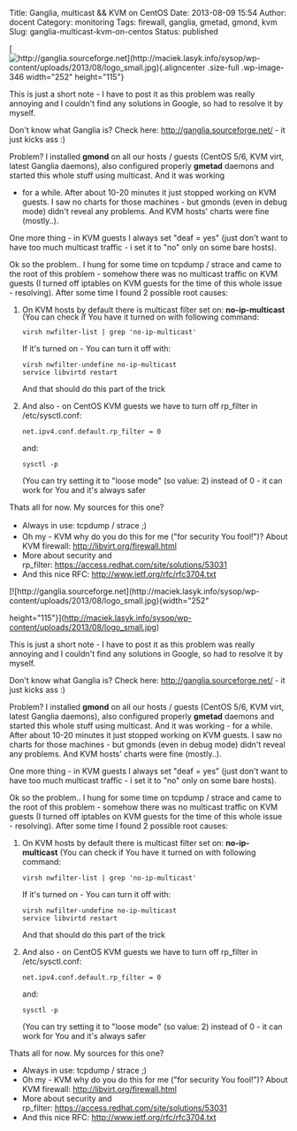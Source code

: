 Title: Ganglia, multicast && KVM on CentOS
Date: 2013-08-09 15:54
Author: docent
Category: monitoring
Tags: firewall, ganglia, gmetad, gmond, kvm
Slug: ganglia-multicast-kvm-on-centos
Status: published

<!--:en-->

[![http://ganglia.sourceforge.net](http://maciek.lasyk.info/sysop/wp-content/uploads/2013/08/logo_small.jpg){.aligncenter
.size-full .wp-image-346 width="252"
height="115"}](http://maciek.lasyk.info/sysop/wp-content/uploads/2013/08/logo_small.jpg)

This is just a short note - I have to post it as this problem was really
annoying and I couldn't find any solutions in Google, so had to resolve
it by myself.

Don't know what Ganglia is? Check
here: <http://ganglia.sourceforge.net/> - it just kicks ass :)

Problem? I installed **gmond** on all our hosts / guests (CentOS 5/6,
KVM virt, latest Ganglia daemons), also configured properly **gmetad**
daemons and started this whole stuff using multicast. And it was working
- for a while. After about 10-20 minutes it just stopped working on KVM
guests. I saw no charts for those machines - but gmonds (even in debug
mode) didn't reveal any problems. And KVM hosts' charts were fine
(mostly..).

One more thing - in KVM guests I always set "deaf = yes" (just don't
want to have too much multicast traffic - i set it to "no" only on some
bare hosts).

Ok so the problem.. I hung for some time on tcpdump / strace and came to
the root of this problem - somehow there was no multicast traffic on KVM
guests (I turned off iptables on KVM guests for the time of this whole
issue - resolving). After some time I found 2 possible root causes:

1.  <span style="line-height: 13px;"><span style="line-height: 13px;">On
    KVM hosts by default there is multicast filter set
    on: **no-ip-multicast** (You can check if You have it turned on with
    following command: </span></span>

    ``` {.lang:default .decode:true}
    virsh nwfilter-list | grep 'no-ip-multicast'
    ```

    If it's turned on - You can turn it off with:

    ``` {.lang:default .decode:true}
    virsh nwfilter-undefine no-ip-multicast
    service libvirtd restart
    ```

    <p>
    And that should do this part of the trick

2.  And also - on CentOS KVM guests we have to turn off rp\_filter in
    /etc/sysctl.conf:

    ``` {.lang:default .decode:true}
    net.ipv4.conf.default.rp_filter = 0
    ```

    and:

    ``` {.lang:default .decode:true}
    sysctl -p
    ```

    <p>
    (You can try setting it to "loose mode" (so value: 2) instead of 0 -
    it can work for You and it's always safer

Thats all for now. My sources for this one?

-   <span style="line-height: 22px;">Always in use: tcpdump /
    strace ;)</span>
-   Oh my - KVM why do you do this for me ("for security You fool!")?
    About KVM firewall: <http://libvirt.org/firewall.html>
-   More about security and
    rp\_filter: <https://access.redhat.com/site/solutions/53031>
-   And this nice RFC: <http://www.ietf.org/rfc/rfc3704.txt>

<!--:--><!--:pl-->[![http://ganglia.sourceforge.net](http://maciek.lasyk.info/sysop/wp-content/uploads/2013/08/logo_small.jpg){width="252"
height="115"}](http://maciek.lasyk.info/sysop/wp-content/uploads/2013/08/logo_small.jpg)

This is just a short note - I have to post it as this problem was really
annoying and I couldn't find any solutions in Google, so had to resolve
it by myself.

Don't know what Ganglia is? Check
here: <http://ganglia.sourceforge.net/> - it just kicks ass :)

Problem? I installed **gmond** on all our hosts / guests (CentOS 5/6,
KVM virt, latest Ganglia daemons), also configured
properly **gmetad** daemons and started this whole stuff using
multicast. And it was working - for a while. After about 10-20 minutes
it just stopped working on KVM guests. I saw no charts for those
machines - but gmonds (even in debug mode) didn't reveal any problems.
And KVM hosts' charts were fine (mostly..).

One more thing - in KVM guests I always set "deaf = yes" (just don't
want to have too much multicast traffic - i set it to "no" only on some
bare hosts).

Ok so the problem.. I hung for some time on tcpdump / strace and came to
the root of this problem - somehow there was no multicast traffic on KVM
guests (I turned off iptables on KVM guests for the time of this whole
issue - resolving). After some time I found 2 possible root causes:

1.  On KVM hosts by default there is multicast filter set
    on: **no-ip-multicast** (You can check if You have it turned on with
    following command:

        virsh nwfilter-list | grep 'no-ip-multicast'

    If it's turned on - You can turn it off with:

        virsh nwfilter-undefine no-ip-multicast
        service libvirtd restart

    <p>
    And that should do this part of the trick

2.  And also - on CentOS KVM guests we have to turn off rp\_filter in
    /etc/sysctl.conf:

        net.ipv4.conf.default.rp_filter = 0

    and:

        sysctl -p

    <p>
    (You can try setting it to "loose mode" (so value: 2) instead of 0 -
    it can work for You and it's always safer

Thats all for now. My sources for this one?

-   Always in use: tcpdump / strace ;)
-   Oh my - KVM why do you do this for me ("for security You fool!")?
    About KVM firewall: <http://libvirt.org/firewall.html>
-   More about security and
    rp\_filter: <https://access.redhat.com/site/solutions/53031>
-   And this nice RFC: <http://www.ietf.org/rfc/rfc3704.txt>

<!--:-->
